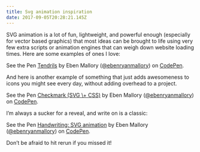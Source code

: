 ```yaml
---
title: Svg animation inspiration
date: 2017-09-05T20:28:21.145Z
---
```

SVG animation is a lot of fun, lightweight, and powerful enough (especially for vector based graphics) that most ideas can be brought to life using very few extra scripts or animation engines that can weigh down website loading times. Here are some examples of ones I love:

<p data-height="500" data-theme-id="0" data-slug-hash="xLeJBQ" data-default-tab="result" data-user="ebenryanmallory" data-embed-version="2" data-pen-title="Tendrils" class="codepen">See the Pen <a href="https://codepen.io/ebenryanmallory/pen/xLeJBQ/">Tendrils</a> by Eben Mallory (<a href="https://codepen.io/ebenryanmallory">@ebenryanmallory</a>) on <a href="https://codepen.io">CodePen</a>.</p>

And here is another example of something that just adds awesomeness to icons you might see every day, without adding overhead to a project.

<p data-height="265" data-theme-id="0" data-slug-hash="YxMOPz" data-default-tab="result" data-user="ebenryanmallory" data-embed-version="2" data-pen-title="Checkmark (SVG \+ CSS)" class="codepen">See the Pen <a href="https://codepen.io/ebenryanmallory/pen/YxMOPz/">Checkmark (SVG \+ CSS)</a> by Eben Mallory (<a href="https://codepen.io/ebenryanmallory">@ebenryanmallory</a>) on <a href="https://codepen.io">CodePen</a>.</p>

I’m always a sucker for a reveal, and write on is a classic:

<p data-height="400" data-theme-id="0" data-slug-hash="BdEOKW" data-default-tab="result" data-user="ebenryanmallory" data-embed-version="2" data-pen-title="Handwriting: SVG animation" class="codepen">See the Pen <a href="https://codepen.io/ebenryanmallory/pen/BdEOKW/">Handwriting: SVG animation</a> by Eben Mallory (<a href="https://codepen.io/ebenryanmallory">@ebenryanmallory</a>) on <a href="https://codepen.io">CodePen</a>.</p>

Don’t be afraid to hit rerun if you  missed it!

<script async src="https://production-assets.codepen.io/assets/embed/ei.js"></script>
